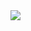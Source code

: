 <a href="https://github.com/emingenc">
    <img src="https://github-stats-alpha.vercel.app/api?username=emingenc&cc=22272e&tc=37BCF6&ic=fff&bc=0000">
</a>
